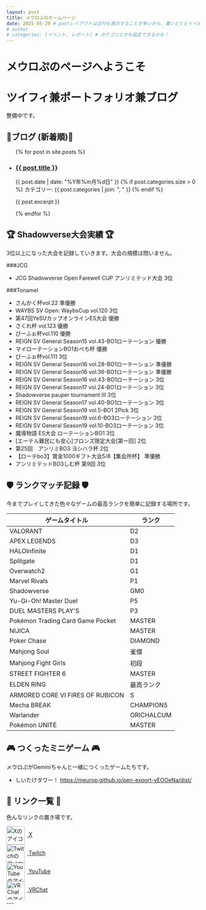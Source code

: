 ```yaml
---
layout: post
title: メウロぷのホームページ
date: 2025-05-29 # postレイアウトは日付も表示することが多いから、書いとくとイイ感じ！
# author
# categories: [イベント, レポート] # カテゴリとかも設定できるかも！
---
```


# メウロぷのページへようこそ
# ツイフィ兼ポートフォリオ兼ブログ

整備中です。

## 📜ブログ (新着順)📜

<ul class="post-list"> {% for post in site.posts %}
    <li>
      <h3>
        <a class="post-link" href="{{ post.url | relative_url }}">
          {{ post.title }}
        </a>
      </h3>
      <span class="post-meta">{{ post.date | date: "%Y年%m月%d日" }}</span>
      {% if post.categories.size > 0 %}
        <span class="post-categories">
          カテゴリー: {{ post.categories | join: ", " }}
        </span>
      {% endif %}
      <p>{{ post.excerpt }}</p>
    </li>
  {% endfor %}
</ul>

## 🏆 Shadowverse大会実績 🏆

3位以上になった大会を記録していきます。大会の規模は問いません。

###JCG
* JCG Shadowverse Open Farewell CUP アンリミテッド大会 3位

###Tonamel
* さんかく杯vol.22 準優勝
* WAYBS SV Open: WaybsCup vol.120 3位
* 第47回YeSUカップオンラインES大会 優勝
* さくれ杯 vol.123 優勝
* ぴーふぉ杯vol.110 優勝
* REIGN SV General Season15 vol.43-BO1ローテーション 優勝
* マイローテーションBO1おぺち杯 優勝
* ぴーふぉ杯vol.111 3位
* REIGN SV General Season16 vol.28-BO1ローテーション 準優勝
* REIGN SV General Season16 vol.36-BO1ローテーション 準優勝
* REIGN SV General Season16 vol.43-BO1ローテーション 3位
* REIGN SV General Season17 vol.24-BO1ローテーション 3位
* Shadowverse pauper tournament Ⅲ 3位
* REIGN SV General Season17 vol.40-BO1ローテーション 3位
* REIGN SV General Season19 vol.5-BO1 2Pick 3位
* REIGN SV General Season19 vol.6-BO3ローテーション 3位
* REIGN SV General Season19 vol.10-BO3ローテーション 3位
* 魔導物語 ES大会 ローテーションBO1 3位
* [エーテル難民にも安心]ブロンズ限定大会[第一回] 2位
* 第25回　アンリミBO3 ヨシハラ杯 2位
* 【ローテbo3】賞金1000ギフト大会5/8【集会所杯】 準優勝
* アンリミテッドBO3しむ杯 第9回 3位

## 🛡️ ランクマッチ記録 🛡️

今までプレイしてきた色々なゲームの最高ランクを簡単に記録する場所です。

| ゲームタイトル     |   ランク    |
|----------------|------------|
| VALORANT       | D2 |
| APEX LEGENDS   |  D3     |
| HALOInfinite   |  D1 |
| Splitgate    |  D1 |
| Overwatch2    |  G1 |
| Marvel Rivals    |  P1 |
| Shadowverse    |  GM0 |
| Yu-Gi-Oh! Master Duel    | P5 |
| DUEL MASTERS PLAY'S    | P3 |
| Pokémon Trading Card Game Pocket    | MASTER |
| NIJICA    | MASTER |
| Poker Chase    |  DIAMOND |
| Mahjong Soul    |  雀傑 |
| Mahjong Fight Girls    |  初段 |
| STREET FIGHTER 6    |  MASTER |
| ELDEN RING    | 最高ランク |
| ARMORED CORE VI FIRES OF RUBICON    | S |
| Mecha BREAK    |  CHAMPION5 |
| Warlander    |  ORICHALCUM |
| Pokémon UNITE    | MASTER |

## 🎮 つくったミニゲーム 🎮

メウロぷがGeminiちゃんと一緒につくったゲームたちです。
* しいたけタワー！
https://meurop.github.io/pen-export-vEOOeNa/dist/

## 🔗 リンク一覧 🔗

色んなリンクの置き場です。

<div class="social-links-container">
  <a href="https://x.com/MeuropGG" class="social-link" target="_blank" rel="noopener noreferrer" aria-label="X のプロフィールへ">
    <img src="https://pbs.twimg.com/profile_images/1652941656650559488/426V_CyM_400x400.jpg" alt="Xのアイコン" style="width:48px; height:48px; vertical-align:middle; margin-right:6px;">
    <span class="social-text">X</span>
  </a>
  <br>

  <a href="https://twitch.tv/meurop" class="social-link" target="_blank" rel="noopener noreferrer" aria-label="Twitch のチャンネルへ">
    <img src="https://static-cdn.jtvnw.net/jtv_user_pictures/f2a96e20-c68d-4ae5-b2f1-06f5d3e48e38-profile_image-300x300.png" alt="Twitchのアイコン" style="width:48px; height:48px; vertical-align:middle; margin-right:6px;">
    <span class="social-text">Twitch</span>
  </a>
  <br>

  <a href="https://youtube.com/@meurop" class="social-link" target="_blank" rel="noopener noreferrer" aria-label="YouTube のチャンネルへ">
    <img src="https://yt3.googleusercontent.com/ytc/AIdro_lRztgQ1DASjKdf4yOb9aHj6JYfRIqI3A133L_mkt_qqg=s160-c-k-c0x00ffffff-no-rj" alt="YouTubeのアイコン" style="width:48px; height:48px; vertical-align:middle; margin-right:6px;">
    <span class="social-text">YouTube</span>
  </a>
  <br>

  <a href="https://vrchat.com/home/user/usr_a24e8f74-6037-4cd3-bae6-e58df9dbdd6c" class="social-link" target="_blank" rel="noopener noreferrer" aria-label="VRChat のプロフィールへ">
    <img src="https://pbs.twimg.com/media/GsGVuBuaUAEltl-?format=jpg&name=large" alt="VRChatのアイコン" style="width:48px; height:48px; vertical-align:middle; margin-right:6px;">
    <span class="social-text">VRChat</span>
  </a>
  <br>
  </div>
---
